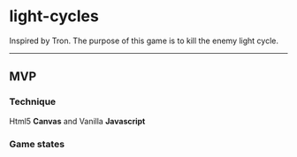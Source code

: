 # light-cycles
Inspired by Tron.
The purpose of this game is to kill the enemy light cycle.

* * *
## MVP
### Technique
Html5 __Canvas__ and Vanilla __Javascript__
### Game states


